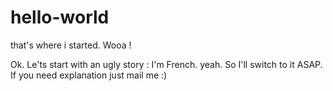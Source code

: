 # hello-world
that's where i started. Wooa !

Ok. Le'ts start with an ugly story : I'm French. yeah.
So I'll switch to it ASAP. If you need explanation just mail me :)
